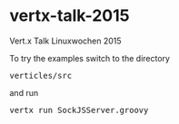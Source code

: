 # vertx-talk-2015
Vert.x Talk Linuxwochen 2015

To try the examples switch to the directory <pre>verticles/src</pre> and run <pre>vertx run SockJSServer.groovy</pre>